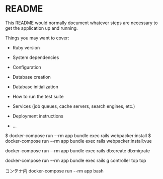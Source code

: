 # README

This README would normally document whatever steps are necessary to get the
application up and running.

Things you may want to cover:

* Ruby version

* System dependencies

* Configuration

* Database creation

* Database initialization

* How to run the test suite

* Services (job queues, cache servers, search engines, etc.)

* Deployment instructions

* ...

$ docker-compose run --rm app bundle exec rails webpacker:install
$ docker-compose run --rm app bundle exec rails webpacker:install:vue

docker-compose run --rm app bundle exec rails db:create db:migrate

docker-compose run --rm app bundle exec rails g controller top top

コンテナ内
docker-compose run --rm app bash

